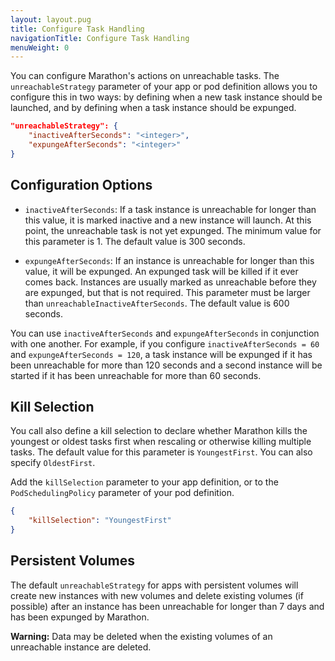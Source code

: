 ```yaml
---
layout: layout.pug
title: Configure Task Handling
navigationTitle: Configure Task Handling
menuWeight: 0
---
```


You can configure Marathon's actions on unreachable tasks. The `unreachableStrategy` parameter of your app or pod definition allows you to configure this in two ways: by defining when a new task instance should be launched, and by defining when a task instance should be expunged.

```json
"unreachableStrategy": {
	"inactiveAfterSeconds": "<integer>",
	"expungeAfterSeconds": "<integer>"
}
```

## Configuration Options

- `inactiveAfterSeconds`: If a task instance is unreachable for longer than this value, it is marked inactive and a new instance will launch. At this point, the unreachable task is not yet expunged. The minimum value for this parameter is 1. The default value is 300 seconds.

- `expungeAfterSeconds`: If an instance is unreachable for longer than this value, it will be expunged. An expunged task will be killed if it ever comes back. Instances are usually marked as unreachable before they are expunged, but that is not required. This parameter must be larger than `unreachableInactiveAfterSeconds`. The default value is 600 seconds.

You can use `inactiveAfterSeconds` and `expungeAfterSeconds` in conjunction with one another. For example, if you configure `inactiveAfterSeconds = 60` and `expungeAfterSeconds = 120`, a task instance will be expunged if it has been unreachable for more than 120 seconds and a second instance will be started if it has been unreachable for more than 60 seconds.

## Kill Selection
You call also define a kill selection to declare whether Marathon kills the youngest or oldest tasks first when rescaling or otherwise killing multiple tasks. The default value for this parameter is `YoungestFirst`. You can also specify `OldestFirst`.

Add the `killSelection` parameter to your app definition, or to the `PodSchedulingPolicy` parameter of your pod definition.

```json
{
    "killSelection": "YoungestFirst"
}
```

## Persistent Volumes

The default `unreachableStrategy` for apps with persistent volumes will create new instances with new volumes and delete existing volumes (if possible) after an instance has been unreachable for longer than 7 days and has been expunged by Marathon.

**Warning:** Data may be deleted when the existing volumes of an unreachable instance are deleted.
